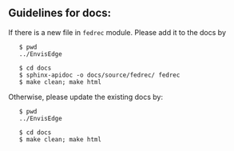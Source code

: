 Guidelines for docs:
--------------------

If there is a new file in `fedrec` module. Please add it to the docs by
 
```
   $ pwd
   ../EnvisEdge

   $ cd docs
   $ sphinx-apidoc -o docs/source/fedrec/ fedrec  
   $ make clean; make html
```

Otherwise, please update the existing docs by:

```
   $ pwd
   ../EnvisEdge

   $ cd docs
   $ make clean; make html
```
 